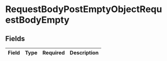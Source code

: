 # RequestBodyPostEmptyObjectRequestBodyEmpty


## Fields

| Field       | Type        | Required    | Description |
| ----------- | ----------- | ----------- | ----------- |